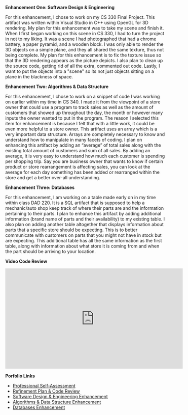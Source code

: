 **Enhancement One: Software Design & Engineering**

For this enhancement, I chose to work on my CS 330 Final Project. This artifact was written within Visual Studio in C++ using OpenGL for 3D rendering. My plan for this enhancement was to take my scene and finish it. When I first began working on this scene in CS 330, I had to turn the project in not to my liking. It was a scene I had photographed that had a chrome battery, a paper pyramid, and a wooden block. I was only able to render the 3D objects on a simple plane, and they all shared the same texture, thus not being complete. My plan for this enhancement is to fix the texture issue so that the 3D rendering appears as the picture depicts. I also plan to clean up the source code, getting rid of all the extra, commented out code. Lastly, I want to put the objects into a "scene" so its not just objects sitting on a plane in the blackness of space. 

**Enhancement Two: Algorithms & Data Structure**

For this enhancement, I chose to work on a snippet of code I was working on earlier within my time in CS 340. I made it from the viewpoint of a store owner that could use a program to track sales as well as the amount of customers that showed up throughout the day, the month or however many inputs the owner wanted to put in the program. The reason I selected this item for enhancement is because I felt that with a little work, it could be even more helpful to a store owner. This artifact uses an array which is a very important data structure. Arrays are completely necessary to know and understand how to manipulate in many facets of coding. I plan on enhancing this artifact by adding an “average” of total sales along with the existing total amount of customers and sum of all sales. By adding an average, it is very easy to understand how much each customer is spending per shopping trip. Say you are business owner that wants to know if certain product or store rearrangement is affecting sales, you can look at the average for each day something has been added or rearranged within the store and get a better over-all understanding. 

**Enhancement Three: Databases**

For this enhancement, I am working on a table made early on in my time within class DAD 220. It is a SQL artifact that is supposed to help a mechanic/auto shop keep track of where their parts are and the information pertaining to their parts. I plan to enhance this artifact by adding additional information (brand name of parts and their availability) to my existing table. I also plan on adding another table altogether that displays information about parts that a specific store should be expecting. This is to better communicate with customers on parts that you might not have in stock but are expecting. This additional table has all the same information as the first table, along with information about what store it is coming from and when the part should be arriving to your location. 

**Video Code Review**

<iframe width="560" height="315" src="https://youtube.com/embed/QIK0fM3NLWg" frameborder="0" allow="autoplay; encrypted-media" allowfullscreen=""> </iframe>

**Porfolio Links**<br>
* [Professional Self-Assessment](https://dustynwe.github.io/index.html)<br>
* [Refinement Plan & Code Review](https://dustynwe.github.io/CodeReview.html)<br>
* [Software Design & Engineering Enhancement](https://dustynwe.github.io/EnhancementOne.html)<br>
* [Algorithms & Data Structure Enhancement](https://dustynwe.github.io/EnhancementTwo.html)<br>
* [Databases Enhancement](https://dustynwe.github.io/EnhancementThree.html)
